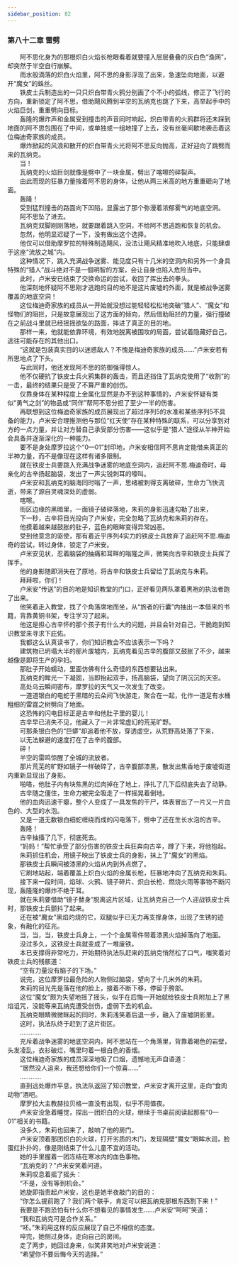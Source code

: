 ```yaml
---
sidebar_position: 82
---
```

### 第八十二章 雷劈  


　　阿不思化身为的那根炽白火焰长枪眼看着就要撞入层层叠叠的灰白色“渔网”，却突然于半空自行崩解。  
　　雨水般滴落的炽白火焰里，阿不思的身影浮现了出来，急速坠向地面，以避开“魔女”的蛛丝。  
　　铁皮士兵制造出的一只只炽白带青火鸦分别画了个不小的弧线，修正了飞行的方向，重新锁定了阿不思，借助飓风腾到半空的瓦纳克也跳了下来，高举起手中的火焰巨剑，重重劈向目标。  
　　轰隆的爆炸声和金属受到撞击的声音同时响起，炽白带青的火鸦群将还未踩到地面的阿不思包围在了中间，或单独或一组地撞了上去，没有丝毫间歇地袭击着这位梅迪奇家族的成员。  
　　爆炸掀起的风浪和散开的炽白带青火光将阿不思反向抛高，正好迎向了跳劈而来的瓦纳克。  
　　当！  
　　瓦纳克的火焰巨剑就像是劈中了一块金属，劈出了喀嚓的碎裂声。  
　　由此而现的狂暴力量按着阿不思的身体，让他从两三米高的地方重重砸向了地面。  
　　轰隆！  
　　受到猛烈撞击的路面向下凹陷，显露出了那个弥漫着浓郁雾气的地底空洞。  
　　阿不思坠了进去。  
　　瓦纳克双脚刚刚落地，就要跟着跳入空洞，不给阿不思逃跑和恢复的机会。  
　　忽然，他明显迟疑了一下，没有做出这个选择。  
　　他仅可以借助摩罗拉的特殊制造飓风，没法让飓风精准地吹入地底，只能肆虐于这座“流放之城”内。  
　　这种情况下，跳入充满战争迷雾、能见度只有十几米的空洞内和另外一个身具特殊的“猎人”战斗绝对不是一個明智的方案，会让自身也陷入危险当中。  
　　此时，卢米安已结束了交换命运的尝试，收回了挥出去的拳头。  
　　他深刻地怀疑阿不思刚才逃跑的目的地不是这片废墟的外面，就是被战争迷雾覆盖的地底空洞！  
　　这位梅迪奇家族的成员从一开始就没想过能轻轻松松地突破“猎人”、“魔女”和怪物们的阻拦，只是故意展现出了这方面的倾向，然后借助阻拦的力量，强行撞破在之前战斗里就已经摇摇欲坠的路面，摔进了真正的目的地。  
　　那样一来，他就能依靠环境，有效地脱离被围攻的局面，尝试着隐藏好自己，逃往可能存在的其他出口。  
　　“这就是包装真实目的以迷惑敌人？不愧是梅迪奇家族的成员……”卢米安若有所思地点了下头。  
　　与此同时，他还发现阿不思的防御强得惊人。  
　　他不仅硬抗了铁皮士兵火鸦集群的轰击，而且还挡住了瓦纳克使用了“收割”的一击，最终的结果只是受了不算严重的创伤。  
　　仅靠身体在某种程度上金属化显然是办不到这种事情的，卢米安怀疑有类似“勇气之剑”的物品或“同伴”帮阿不思分担了至少一半的伤害。  
　　再联想到这位梅迪奇家族的成员展现出了超过序列5的水准和某些序列5不具备的能力，卢米安合理推测他与那位“红天使”存在某种特殊的联系，可以分享到对方的一点力量，并让对方替自己承受部分伤害——这似乎是“猎人”途径从半神开始会具备并逐渐深化的一种能力。  
　　要不是身处摩罗拉这个“0—01”封印地，卢米安相信阿不思肯定能借来真正的半神力量，而不是像现在这样有诸多限制。  
　　就在铁皮士兵要跳入充满战争迷雾的地底空洞内，追赶阿不思.梅迪奇时，母亲化的古辛扬起脑袋，发出了一声尖锐刺耳的嚎叫。  
　　卢米安和瓦纳克的脑海同时嗡了一声，思绪被刺得支离破碎，生命力飞快流逝，带来了源自灵魂深处的虚弱。  
　　喀嚓。  
　　街区边缘的黑暗里，一面镜子破碎落地，朱莉的身影迅速勾勒了出来，  
　　下一秒，古辛将目光投向了卢米安，完全忽略了瓦纳克和朱莉的存在。  
　　他摸着越来越鼓胀的肚子，蓝色的眼眸变得异常凶恶。  
　　受到他意念的驱使，那有着近乎序列4实力的铁皮士兵放弃了追赶阿不思.梅迪奇的尝试，转过身体，锁定了卢米安。  
　　卢米安见状，忍着脑袋的抽痛和耳畔的嗡隆之声，微笑向古辛和铁皮士兵挥了挥手。  
　　他的身影随即消失在了原地，将古辛和铁皮士兵留给了瓦纳克与朱莉。  
　　拜拜啦，你们！  
　　卢米安“传送”的目的地是知识教堂的门口，正好看见两队罩着黑袍的执法者跑了出来。  
　　他笑着走入教堂，找了个角落席地而坐，从“旅者的行囊”内抽出一本借来的书籍，背靠黄铜书架，专注学习了起来。  
　　他这是担心古辛怀的那个孩子有什么大的问题，并且会针对自己，干脆跑到知识教堂来寻求下庇佑。  
　　我都这么认真读书了，你们知识教会不应该表示一下吗？  
　　建筑物已坍塌大半的那片废墟内，瓦纳克看见古辛的腹部又鼓胀了不少，越来越像是即将生产的孕妇。  
　　那肚子开始蠕动，里面仿佛有什么奇怪的东西想要钻出来。  
　　瓦纳克的眸光一下凝固，当即抬起双手，扬高脑袋，望向了阴沉沉的天空。  
　　高处乌云瞬间密布，摩罗拉的天气又一次发生了改变。  
　　一道道银白的电蛇于黑暗的云朵间飞快游走，聚合在一起，化作一道足有水桶粗细的雷霆之树劈向了地面。  
　　这恐怖的闪电目标正是古辛和他肚子里的婴儿！  
　　古辛早已消失不见，他藏入了一片非常虚幻的荒芜旷野。  
　　可那条银白色的“巨蟒”却追着他不放，穿透虚空，从荒野高处落了下来，  
　　以无法躲避的速度打在了古辛的腹部。  
　　砰！  
　　半空的雷鸣惊醒了全城的流放者。  
　　那片荒芜的旷野如镜子一样破碎了，古辛腹部漆黑，散发出焦香地于废墟街道内重新显现出了身影。  
　　啪嗒，他肚子内有块焦黑的烂肉掉在了地上，挣扎了几下后彻底失去了动静。  
　　古辛随之僵住，生命力被完全吸走了一样摇晃着倒地。  
　　他的血肉迅速干瘪，整个人变成了一具发焦的干尸，体表冒出了一片又一片血色的、大型的水泡。  
　　又是一道无数银白细蛇缠绕而成的闪电落下，劈中了还在生长水泡的古辛。  
　　轰隆！  
　　古辛抽搐了几下，彻底死去。  
　　“妈妈！”帮忙承受了部分伤害的铁皮士兵狂奔向古辛，蹲了下来，将他抱起。  
　　朱莉抓住机会，用镜子映出了铁皮士兵的身影，抹上了“魔女”的黑焰。  
　　那铁皮士兵瞬间被漆黑的火焰从内到外点燃了。  
　　它刷地站起，端着覆盖上炽白火焰的金属长枪，狂暴地冲向了瓦纳克和朱莉。  
　　接下来一段时间，焰球、火鸦、镜子碎片、炽白长枪、燃烧火雨等事物不断闪现，轰隆隆的爆炸不绝于耳。  
　　就在朱莉要借助“镜子替身”脱离这片区域，让瓦纳克自己一个人迎战铁皮士兵时，那铁皮士兵颤抖了起来。  
　　还在被“魔女”黑焰灼烧的它，双腿似乎已无力再支撑身体，出现了生锈的迹象，有融化的征兆。  
　　当，当，当，铁皮士兵身上，一个个金属零件带着漆黑火焰掉落向了地面。  
　　没过多久，这铁皮士兵就变成了一堆废铁。  
　　本已支撑得非常吃力，开始期待执法队赶来的瓦纳克悄然松了口气，嗤笑着对铁皮士兵的残骸道：  
　　“空有力量没有脑子的下场。”  
　　说完，这位摩罗拉最危险的人物侧过脑袋，望向了十几米外的朱莉。  
　　朱莉的目光先是落在他的脸上，接着不断下移，停留于胯部。  
　　这位“魔女”颇为失望地摇了摇头，似乎在后悔一开始就给铁皮士兵附加上了黑焰诅咒，没能等来瓦纳克遭受创伤，虚弱下去的机会。  
　　瓦纳克眼睛微微眯起的同时，朱莉浅笑着后退一步，融入了废墟阴影里。  
　　这时，执法队终于赶到了这片街区。  
　　…………  
　　充斥着战争迷雾的地底空洞内，阿不思站在一个角落里，背靠着褐色的岩壁，头发凌乱，衣衫破烂，嘴里叼着一根白色的香烟。  
　　这位梅迪奇家族的成员深深地吸了口烟，遗憾地无声自语道：  
　　“居然没人追来，我还想给你们一个惊喜……”  
　　…………  
　　直到远处爆炸平息，执法队返回了知识教堂，卢米安才离开这里，走向“食肉动物”酒吧。  
　　摩罗拉大主教赫拉贝格一直没有出现，似乎不用值夜。  
　　卢米安没急着睡觉，捏出一团炽白的火球，继续于书桌前阅读起那些“0—01”相关的书籍。  
　　没多久，朱莉也回来了，敲响了他的房门。  
　　卢米安顶着那团炽白的火球，打开劣质的木门，发现隔壁“魔女”眼眸水润，脸蛋红扑扑的，像是刚结束了什么儿童不宜的活动。  
　　她的手里握着一团冻结在寒冰内的血色事物。  
　　“瓦纳克的？”卢米安笑着问道。  
　　朱莉叹息着摇了摇头：  
　　“不是，没有等到机会。”  
　　她旋即指责起卢米安，这也是她半夜敲门的目的：  
　　“你怎么提前跑了？我们两个联手，肯定可以把瓦纳克那根东西割下来！”  
　　我要是不跑恐怕有什么你不想看见的事情发生……卢米安“呵呵”笑道：  
　　“我和瓦纳克可是合作关系。”  
　　“呸。”朱莉用这样的反应展现了自己不相信的态度。  
　　啐完，她侧过身体，走向自己的房间。  
　　走了两步，她回过身来，似笑非笑地对卢米安说道：  
　　“希望你不要后悔今天的选择。”  
